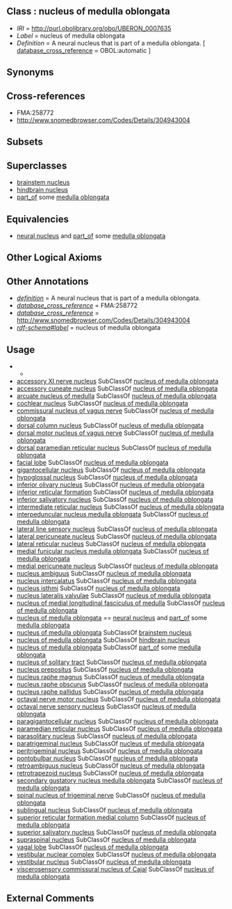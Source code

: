 
## Class : nucleus of medulla oblongata

 * *IRI* = http://purl.obolibrary.org/obo/UBERON_0007635
 * *Label* = nucleus of medulla oblongata
 * *Definition* = A neural nucleus that is part of a medulla oblongata. [ [database_cross_reference](../../ef/oboInOwl#hasDbXref.md) = OBOL:automatic ]

## Synonyms


## Cross-references

 * FMA:258772
 * http://www.snomedbrowser.com/Codes/Details/304943004

## Subsets


## Superclasses

 * [brainstem nucleus](../../UBERON/31/UBERON_0006331.md)
 * [hindbrain nucleus](../../UBERON/62/UBERON_0009662.md)
 * [part_of](../../BFO/50/BFO_0000050.md) some [medulla oblongata](../../UBERON/96/UBERON_0001896.md)

## Equivalencies

 * [neural nucleus](../../UBERON/25/UBERON_0000125.md) and [part_of](../../BFO/50/BFO_0000050.md) some [medulla oblongata](../../UBERON/96/UBERON_0001896.md)

## Other Logical Axioms


## Other Annotations

 * *[definition](../../IAO/15/IAO_0000115.md)* = A neural nucleus that is part of a medulla oblongata.
 * *[database_cross_reference](../../ef/oboInOwl#hasDbXref.md)* = FMA:258772
 * *[database_cross_reference](../../ef/oboInOwl#hasDbXref.md)* = http://www.snomedbrowser.com/Codes/Details/304943004
 * *[rdf-schema#label](../../el/rdf-schema#label.md)* = nucleus of medulla oblongata

## Usage

 * -
 * [accessory XI nerve nucleus](../../UBERON/58/UBERON_0020358.md) SubClassOf [nucleus of medulla oblongata](../../UBERON/35/UBERON_0007635.md)
 * [accessory cuneate nucleus](../../UBERON/64/UBERON_0002864.md) SubClassOf [nucleus of medulla oblongata](../../UBERON/35/UBERON_0007635.md)
 * [arcuate nucleus of medulla](../../UBERON/65/UBERON_0002865.md) SubClassOf [nucleus of medulla oblongata](../../UBERON/35/UBERON_0007635.md)
 * [cochlear nucleus](../../UBERON/20/UBERON_0001720.md) SubClassOf [nucleus of medulla oblongata](../../UBERON/35/UBERON_0007635.md)
 * [commissural nucleus of vagus nerve](../../UBERON/68/UBERON_0002868.md) SubClassOf [nucleus of medulla oblongata](../../UBERON/35/UBERON_0007635.md)
 * [dorsal column nucleus](../../UBERON/38/UBERON_0018238.md) SubClassOf [nucleus of medulla oblongata](../../UBERON/35/UBERON_0007635.md)
 * [dorsal motor nucleus of vagus nerve](../../UBERON/70/UBERON_0002870.md) SubClassOf [nucleus of medulla oblongata](../../UBERON/35/UBERON_0007635.md)
 * [dorsal paramedian reticular nucleus](../../UBERON/27/UBERON_0016827.md) SubClassOf [nucleus of medulla oblongata](../../UBERON/35/UBERON_0007635.md)
 * [facial lobe](../../UBERON/12/UBERON_2000512.md) SubClassOf [nucleus of medulla oblongata](../../UBERON/35/UBERON_0007635.md)
 * [gigantocellular nucleus](../../UBERON/55/UBERON_0002155.md) SubClassOf [nucleus of medulla oblongata](../../UBERON/35/UBERON_0007635.md)
 * [hypoglossal nucleus](../../UBERON/71/UBERON_0002871.md) SubClassOf [nucleus of medulla oblongata](../../UBERON/35/UBERON_0007635.md)
 * [inferior olivary nucleus](../../UBERON/44/UBERON_0007244.md) SubClassOf [nucleus of medulla oblongata](../../UBERON/35/UBERON_0007635.md)
 * [inferior reticular formation](../../UBERON/23/UBERON_2000523.md) SubClassOf [nucleus of medulla oblongata](../../UBERON/35/UBERON_0007635.md)
 * [inferior salivatory nucleus](../../UBERON/72/UBERON_0002872.md) SubClassOf [nucleus of medulla oblongata](../../UBERON/35/UBERON_0007635.md)
 * [intermediate reticular nucleus](../../UBERON/77/UBERON_0009777.md) SubClassOf [nucleus of medulla oblongata](../../UBERON/35/UBERON_0007635.md)
 * [interpeduncular nucleus medulla oblongata](../../UBERON/72/UBERON_2000372.md) SubClassOf [nucleus of medulla oblongata](../../UBERON/35/UBERON_0007635.md)
 * [lateral line sensory nucleus](../../UBERON/81/UBERON_2000381.md) SubClassOf [nucleus of medulla oblongata](../../UBERON/35/UBERON_0007635.md)
 * [lateral pericuneate nucleus](../../UBERON/74/UBERON_0002874.md) SubClassOf [nucleus of medulla oblongata](../../UBERON/35/UBERON_0007635.md)
 * [lateral reticular nucleus](../../UBERON/54/UBERON_0002154.md) SubClassOf [nucleus of medulla oblongata](../../UBERON/35/UBERON_0007635.md)
 * [medial funicular nucleus medulla oblongata](../../UBERON/89/UBERON_2000389.md) SubClassOf [nucleus of medulla oblongata](../../UBERON/35/UBERON_0007635.md)
 * [medial pericuneate nucleus](../../UBERON/75/UBERON_0002875.md) SubClassOf [nucleus of medulla oblongata](../../UBERON/35/UBERON_0007635.md)
 * [nucleus ambiguus](../../UBERON/19/UBERON_0001719.md) SubClassOf [nucleus of medulla oblongata](../../UBERON/35/UBERON_0007635.md)
 * [nucleus intercalatus](../../UBERON/76/UBERON_0002876.md) SubClassOf [nucleus of medulla oblongata](../../UBERON/35/UBERON_0007635.md)
 * [nucleus isthmi](../../UBERON/98/UBERON_2000398.md) SubClassOf [nucleus of medulla oblongata](../../UBERON/35/UBERON_0007635.md)
 * [nucleus lateralis valvulae](../../UBERON/51/UBERON_2000551.md) SubClassOf [nucleus of medulla oblongata](../../UBERON/35/UBERON_0007635.md)
 * [nucleus of medial longitudinal fasciculus of medulla](../../UBERON/15/UBERON_2000815.md) SubClassOf [nucleus of medulla oblongata](../../UBERON/35/UBERON_0007635.md)
 * [nucleus of medulla oblongata](../../UBERON/35/UBERON_0007635.md) == [neural nucleus](../../UBERON/25/UBERON_0000125.md) and [part_of](../../BFO/50/BFO_0000050.md) some [medulla oblongata](../../UBERON/96/UBERON_0001896.md)
 * [nucleus of medulla oblongata](../../UBERON/35/UBERON_0007635.md) SubClassOf [brainstem nucleus](../../UBERON/31/UBERON_0006331.md)
 * [nucleus of medulla oblongata](../../UBERON/35/UBERON_0007635.md) SubClassOf [hindbrain nucleus](../../UBERON/62/UBERON_0009662.md)
 * [nucleus of medulla oblongata](../../UBERON/35/UBERON_0007635.md) SubClassOf [part_of](../../BFO/50/BFO_0000050.md) some [medulla oblongata](../../UBERON/96/UBERON_0001896.md)
 * [nucleus of solitary tract](../../UBERON/50/UBERON_0009050.md) SubClassOf [nucleus of medulla oblongata](../../UBERON/35/UBERON_0007635.md)
 * [nucleus prepositus](../../UBERON/60/UBERON_0002160.md) SubClassOf [nucleus of medulla oblongata](../../UBERON/35/UBERON_0007635.md)
 * [nucleus raphe magnus](../../UBERON/56/UBERON_0002156.md) SubClassOf [nucleus of medulla oblongata](../../UBERON/35/UBERON_0007635.md)
 * [nucleus raphe obscurus](../../UBERON/84/UBERON_0002684.md) SubClassOf [nucleus of medulla oblongata](../../UBERON/35/UBERON_0007635.md)
 * [nucleus raphe pallidus](../../UBERON/57/UBERON_0002157.md) SubClassOf [nucleus of medulla oblongata](../../UBERON/35/UBERON_0007635.md)
 * [octaval nerve motor nucleus](../../UBERON/74/UBERON_2002174.md) SubClassOf [nucleus of medulla oblongata](../../UBERON/35/UBERON_0007635.md)
 * [octaval nerve sensory nucleus](../../UBERON/01/UBERON_2000401.md) SubClassOf [nucleus of medulla oblongata](../../UBERON/35/UBERON_0007635.md)
 * [paragigantocellular nucleus](../../UBERON/35/UBERON_0016635.md) SubClassOf [nucleus of medulla oblongata](../../UBERON/35/UBERON_0007635.md)
 * [paramedian reticular nucleus](../../UBERON/64/UBERON_0007764.md) SubClassOf [nucleus of medulla oblongata](../../UBERON/35/UBERON_0007635.md)
 * [parasolitary nucleus](../../UBERON/77/UBERON_0002877.md) SubClassOf [nucleus of medulla oblongata](../../UBERON/35/UBERON_0007635.md)
 * [paratrigeminal nucleus](../../UBERON/32/UBERON_0016832.md) SubClassOf [nucleus of medulla oblongata](../../UBERON/35/UBERON_0007635.md)
 * [peritrigeminal nucleus](../../UBERON/79/UBERON_0002879.md) SubClassOf [nucleus of medulla oblongata](../../UBERON/35/UBERON_0007635.md)
 * [pontobulbar nucleus](../../UBERON/80/UBERON_0002880.md) SubClassOf [nucleus of medulla oblongata](../../UBERON/35/UBERON_0007635.md)
 * [retroambiguus nucleus](../../UBERON/48/UBERON_0016848.md) SubClassOf [nucleus of medulla oblongata](../../UBERON/35/UBERON_0007635.md)
 * [retrotrapezoid nucleus](../../UBERON/18/UBERON_0009918.md) SubClassOf [nucleus of medulla oblongata](../../UBERON/35/UBERON_0007635.md)
 * [secondary gustatory nucleus medulla oblongata](../../UBERON/78/UBERON_2000278.md) SubClassOf [nucleus of medulla oblongata](../../UBERON/35/UBERON_0007635.md)
 * [spinal nucleus of trigeminal nerve](../../UBERON/17/UBERON_0001717.md) SubClassOf [nucleus of medulla oblongata](../../UBERON/35/UBERON_0007635.md)
 * [sublingual nucleus](../../UBERON/81/UBERON_0002881.md) SubClassOf [nucleus of medulla oblongata](../../UBERON/35/UBERON_0007635.md)
 * [superior reticular formation medial column](../../UBERON/93/UBERON_2000593.md) SubClassOf [nucleus of medulla oblongata](../../UBERON/35/UBERON_0007635.md)
 * [superior salivatory nucleus](../../UBERON/49/UBERON_0002149.md) SubClassOf [nucleus of medulla oblongata](../../UBERON/35/UBERON_0007635.md)
 * [supraspinal nucleus](../../UBERON/82/UBERON_0002882.md) SubClassOf [nucleus of medulla oblongata](../../UBERON/35/UBERON_0007635.md)
 * [vagal lobe](../../UBERON/97/UBERON_2000297.md) SubClassOf [nucleus of medulla oblongata](../../UBERON/35/UBERON_0007635.md)
 * [vestibular nuclear complex](../../UBERON/73/UBERON_0002673.md) SubClassOf [nucleus of medulla oblongata](../../UBERON/35/UBERON_0007635.md)
 * [vestibular nucleus](../../UBERON/28/UBERON_0007228.md) SubClassOf [nucleus of medulla oblongata](../../UBERON/35/UBERON_0007635.md)
 * [viscerosensory commissural nucleus of Cajal](../../UBERON/10/UBERON_2000710.md) SubClassOf [nucleus of medulla oblongata](../../UBERON/35/UBERON_0007635.md)

## External Comments

